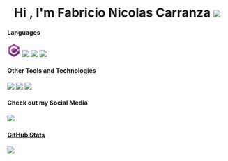 <h1 align="center">Hi , I'm Fabricio Nicolas Carranza <img src="https://media.giphy.com/media/hvRJCLFzcasrR4ia7z/giphy.gif" width="35"></h1>
<h4> Languages </h4>
<span> 
  <img width= "30px" src="https://raw.githubusercontent.com/devicons/devicon/master/icons/csharp/csharp-original.svg">
  <img width = "78px" src="https://img.shields.io/badge/html5-%23E34F26.svg?style=for-the-badge&logo=html5&logoColor=white">
  <img width = "68px" src="https://img.shields.io/badge/css3-%231572B6.svg?style=for-the-badge&logo=css3&logoColor=white">
  <img width = "112px" src="https://img.shields.io/badge/JavaScript-%23323330.svg?style=for-the-badge&logo=javascript&logoColor=F7DF1E">
</span>

<h4> Other Tools and Technologies </h4>
<span>
  <img src="https://img.shields.io/badge/Microsoft%20SQL%20Server-CC2927?style=for-the-badge&logo=microsoft%20sql%20server&logoColor=white">
   <img src="https://img.shields.io/badge/.NET-5C2D91?style=for-the-badge&logo=.net&logoColor=white">
   <img src="https://img.shields.io/badge/GitHub-100000?style=for-the-badge&logo=github&logoColor=white">
</span>

<h4> Check out my Social Media </h4>
<span>
  <a href= "https://www.linkedin.com/in/fabricionicolasok/">
<img src= "https://img.shields.io/badge/linkedin-%230077B5.svg?style=for-the-badge&logo=linkedin&logoColor=white">
</span>

<h4> GitHub Stats </h4>
<p>
  <a href="https://github.com/fabricionicolasok">
    <img src="https://github-readme-stats.vercel.app/api?username=fabricionicolasok&show_icons=true&hide_border=true&title_color=94b4a4&amp&icon_color=FFFFFF&amp&text_color=FFFFFF&amp&bg_color=000000&count_private=true&include_all_commits=true"/>
  </a>
</p>
